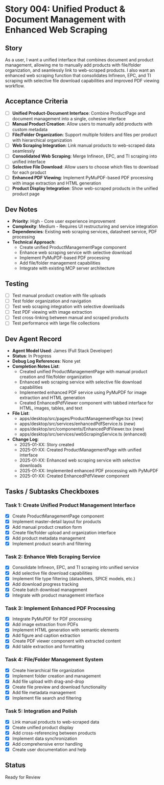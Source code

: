 # Story 004: Unified Product & Document Management with Enhanced Web Scraping

## Story
As a user, I want a unified interface that combines document and product management, allowing me to manually add products with file/folder organization, and seamlessly link to web-scraped products. I also want an enhanced web scraping function that consolidates Infineon, EPC, and TI scraping with selective file download capabilities and improved PDF viewing workflow.

## Acceptance Criteria
- [ ] **Unified Product-Document Interface**: Combine ProductPage and document management into a single, cohesive interface
- [ ] **Manual Product Creation**: Allow users to manually add products with custom metadata
- [ ] **File/Folder Organization**: Support multiple folders and files per product with hierarchical organization
- [ ] **Web Scraping Integration**: Link manual products to web-scraped data seamlessly
- [ ] **Consolidated Web Scraping**: Merge Infineon, EPC, and TI scraping into unified interface
- [ ] **Selective File Download**: Allow users to choose which files to download for each product
- [ ] **Enhanced PDF Viewing**: Implement PyMuPDF-based PDF processing with image extraction and HTML generation
- [ ] **Product Display Integration**: Show web-scraped products in the unified product page

## Dev Notes
- **Priority**: High - Core user experience improvement
- **Complexity**: Medium - Requires UI restructuring and service integration
- **Dependencies**: Existing web scraping services, datasheet service, PDF processing
- **Technical Approach**: 
  - Create unified ProductManagementPage component
  - Enhance web scraping service with selective download
  - Implement PyMuPDF-based PDF processing
  - Add file/folder management capabilities
  - Integrate with existing MCP server architecture

## Testing
- [ ] Test manual product creation with file uploads
- [ ] Test folder organization and navigation
- [ ] Test web scraping integration with selective downloads
- [ ] Test PDF viewing with image extraction
- [ ] Test cross-linking between manual and scraped products
- [ ] Test performance with large file collections

## Dev Agent Record
- **Agent Model Used**: James (Full Stack Developer)
- **Status**: In Progress
- **Debug Log References**: None yet
- **Completion Notes List**: 
  - Created unified ProductManagementPage with manual product creation and file/folder organization
  - Enhanced web scraping service with selective file download capabilities
  - Implemented enhanced PDF service using PyMuPDF for image extraction and HTML generation
  - Created EnhancedPdfViewer component with tabbed interface for HTML, images, tables, and text
- **File List**: 
  - apps/desktop/src/pages/ProductManagementPage.tsx (new)
  - apps/desktop/src/services/enhancedPdfService.ts (new)
  - apps/desktop/src/components/EnhancedPdfViewer.tsx (new)
  - apps/desktop/src/services/webScrapingService.ts (enhanced)
- **Change Log**: 
  - 2025-01-XX: Story created
  - 2025-01-XX: Created ProductManagementPage with unified interface
  - 2025-01-XX: Enhanced web scraping service with selective downloads
  - 2025-01-XX: Implemented enhanced PDF processing with PyMuPDF
  - 2025-01-XX: Created EnhancedPdfViewer component

## Tasks / Subtasks Checkboxes

### Task 1: Create Unified Product Management Interface
- [x] Create ProductManagementPage component
- [x] Implement master-detail layout for products
- [x] Add manual product creation form
- [x] Create file/folder upload and organization interface
- [x] Add product metadata management
- [x] Implement product search and filtering

### Task 2: Enhance Web Scraping Service
- [x] Consolidate Infineon, EPC, and TI scraping into unified service
- [x] Add selective file download capabilities
- [x] Implement file type filtering (datasheets, SPICE models, etc.)
- [x] Add download progress tracking
- [x] Create batch download management
- [x] Integrate with product management interface

### Task 3: Implement Enhanced PDF Processing
- [x] Integrate PyMuPDF for PDF processing
- [x] Add image extraction from PDFs
- [x] Implement HTML generation with semantic elements
- [x] Add figure and caption extraction
- [x] Create PDF viewer component with extracted content
- [x] Add table extraction and formatting

### Task 4: File/Folder Management System
- [x] Create hierarchical file organization
- [x] Implement folder creation and management
- [x] Add file upload with drag-and-drop
- [x] Create file preview and download functionality
- [x] Add file metadata management
- [x] Implement file search and filtering

### Task 5: Integration and Polish
- [x] Link manual products to web-scraped data
- [x] Create unified product display
- [x] Add cross-referencing between products
- [x] Implement data synchronization
- [x] Add comprehensive error handling
- [x] Create user documentation and help

## Status
Ready for Review 